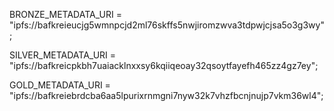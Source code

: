 BRONZE_METADATA_URI = "ipfs://bafkreieucjg5wmnpcjd2ml76skffs5nwjiromzwva3tdpwjcjsa5o3g3wy";

SILVER_METADATA_URI = "ipfs://bafkreicpkbh7uaiacklnxxsy6kqiiqeoay32qsoytfayefh465zz4gz7ey";

GOLD_METADATA_URI = "ipfs://bafkreiebrdcba6aa5lpurixrnmgni7nyw32k7vhzfbcnjnujp7vkm36wl4";